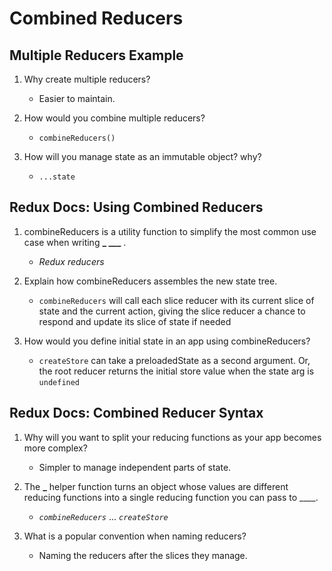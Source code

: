 # Combined Reducers

## Multiple Reducers Example

1. Why create multiple reducers?

   - Easier to maintain.

2. How would you combine multiple reducers?

   - `combineReducers()`

3. How will you manage state as an immutable object? why?

   - `...state`

## Redux Docs: Using Combined Reducers

1. combineReducers is a utility function to simplify the most common use case when writing **\_ \_\_\_** .

   - _Redux reducers_

2. Explain how combineReducers assembles the new state tree.

   - `combineReducers` will call each slice reducer with its current slice of state and the current action, giving the slice reducer a chance to respond and update its slice of state if needed

3. How would you define initial state in an app using combineReducers?

   - `createStore` can take a preloadedState as a second argument. Or, the root reducer returns the initial store value when the state arg is `undefined`

## Redux Docs: Combined Reducer Syntax

1. Why will you want to split your reducing functions as your app becomes more complex?

   - Simpler to manage independent parts of state.

2. The **\_** helper function turns an object whose values are different reducing functions into a single reducing function you can pass to \_\_\_\_.

   - _`combineReducers`_ ... _`createStore`_

3. What is a popular convention when naming reducers?

   - Naming the reducers after the slices they manage.
